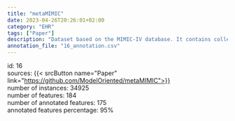 ```yaml
---
title: "metaMIMIC"
date: 2023-04-26T20:26:01+02:00
category: "EHR"
tags: ["Paper"]
description: "Dataset based on the MIMIC-IV database. It contains collection of 12 binary classification tasks of varying similarity."
annotation_file: "16_annotation.csv"
---
```

id: 16 \
sources: {{< srcButton name="Paper" link="https://github.com/ModelOriented/metaMIMIC">}}  \
number of instances: 34925 \
number of features: 184 \
number of annotated features: 175 \
annotated features percentage: 95% 
